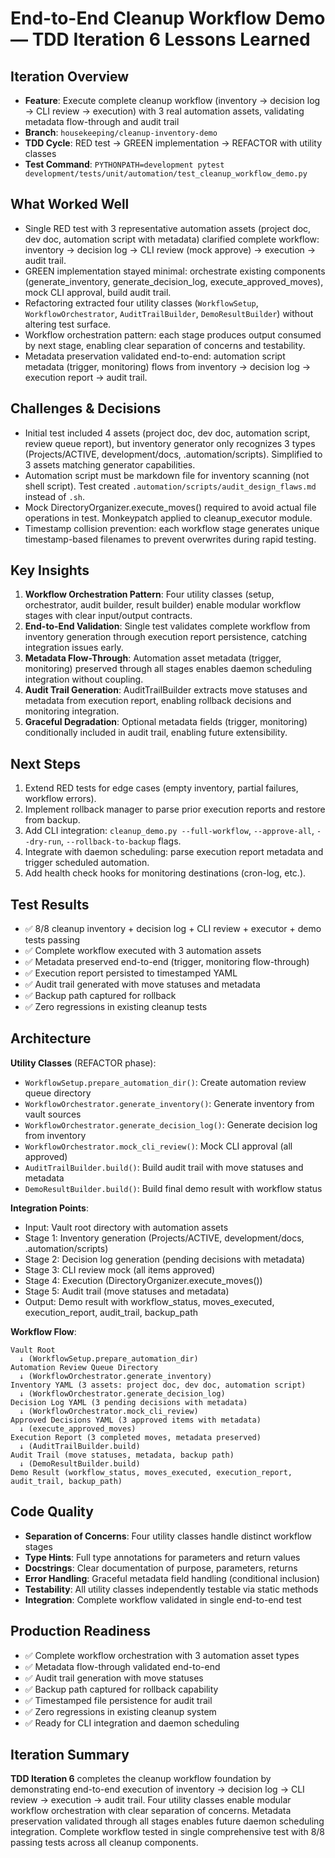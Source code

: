 # End-to-End Cleanup Workflow Demo — TDD Iteration 6 Lessons Learned

## Iteration Overview

- **Feature**: Execute complete cleanup workflow (inventory → decision log → CLI review → execution) with 3 real automation assets, validating metadata flow-through and audit trail
- **Branch**: `housekeeping/cleanup-inventory-demo`
- **TDD Cycle**: RED test → GREEN implementation → REFACTOR with utility classes
- **Test Command**: `PYTHONPATH=development pytest development/tests/unit/automation/test_cleanup_workflow_demo.py`

## What Worked Well

- Single RED test with 3 representative automation assets (project doc, dev doc, automation script with metadata) clarified complete workflow: inventory → decision log → CLI review (mock approve) → execution → audit trail.
- GREEN implementation stayed minimal: orchestrate existing components (generate_inventory, generate_decision_log, execute_approved_moves), mock CLI approval, build audit trail.
- Refactoring extracted four utility classes (`WorkflowSetup`, `WorkflowOrchestrator`, `AuditTrailBuilder`, `DemoResultBuilder`) without altering test surface.
- Workflow orchestration pattern: each stage produces output consumed by next stage, enabling clear separation of concerns and testability.
- Metadata preservation validated end-to-end: automation script metadata (trigger, monitoring) flows from inventory → decision log → execution report → audit trail.

## Challenges & Decisions

- Initial test included 4 assets (project doc, dev doc, automation script, review queue report), but inventory generator only recognizes 3 types (Projects/ACTIVE, development/docs, .automation/scripts). Simplified to 3 assets matching generator capabilities.
- Automation script must be markdown file for inventory scanning (not shell script). Test created `.automation/scripts/audit_design_flaws.md` instead of `.sh`.
- Mock DirectoryOrganizer.execute_moves() required to avoid actual file operations in test. Monkeypatch applied to cleanup_executor module.
- Timestamp collision prevention: each workflow stage generates unique timestamp-based filenames to prevent overwrites during rapid testing.

## Key Insights

1. **Workflow Orchestration Pattern**: Four utility classes (setup, orchestrator, audit builder, result builder) enable modular workflow stages with clear input/output contracts.
2. **End-to-End Validation**: Single test validates complete workflow from inventory generation through execution report persistence, catching integration issues early.
3. **Metadata Flow-Through**: Automation asset metadata (trigger, monitoring) preserved through all stages enables daemon scheduling integration without coupling.
4. **Audit Trail Generation**: AuditTrailBuilder extracts move statuses and metadata from execution report, enabling rollback decisions and monitoring integration.
5. **Graceful Degradation**: Optional metadata fields (trigger, monitoring) conditionally included in audit trail, enabling future extensibility.

## Next Steps

1. Extend RED tests for edge cases (empty inventory, partial failures, workflow errors).
2. Implement rollback manager to parse prior execution reports and restore from backup.
3. Add CLI integration: `cleanup_demo.py --full-workflow`, `--approve-all`, `--dry-run`, `--rollback-to-backup` flags.
4. Integrate with daemon scheduling: parse execution report metadata and trigger scheduled automation.
5. Add health check hooks for monitoring destinations (cron-log, etc.).

## Test Results

- ✅ 8/8 cleanup inventory + decision log + CLI review + executor + demo tests passing
- ✅ Complete workflow executed with 3 automation assets
- ✅ Metadata preserved end-to-end (trigger, monitoring flow-through)
- ✅ Execution report persisted to timestamped YAML
- ✅ Audit trail generated with move statuses and metadata
- ✅ Backup path captured for rollback
- ✅ Zero regressions in existing cleanup tests

## Architecture

**Utility Classes** (REFACTOR phase):

- `WorkflowSetup.prepare_automation_dir()`: Create automation review queue directory
- `WorkflowOrchestrator.generate_inventory()`: Generate inventory from vault sources
- `WorkflowOrchestrator.generate_decision_log()`: Generate decision log from inventory
- `WorkflowOrchestrator.mock_cli_review()`: Mock CLI approval (all approved)
- `AuditTrailBuilder.build()`: Build audit trail with move statuses and metadata
- `DemoResultBuilder.build()`: Build final demo result with workflow status

**Integration Points**:

- Input: Vault root directory with automation assets
- Stage 1: Inventory generation (Projects/ACTIVE, development/docs, .automation/scripts)
- Stage 2: Decision log generation (pending decisions with metadata)
- Stage 3: CLI review mock (all items approved)
- Stage 4: Execution (DirectoryOrganizer.execute_moves())
- Stage 5: Audit trail (move statuses and metadata)
- Output: Demo result with workflow_status, moves_executed, execution_report, audit_trail, backup_path

**Workflow Flow**:

```text
Vault Root
  ↓ (WorkflowSetup.prepare_automation_dir)
Automation Review Queue Directory
  ↓ (WorkflowOrchestrator.generate_inventory)
Inventory YAML (3 assets: project doc, dev doc, automation script)
  ↓ (WorkflowOrchestrator.generate_decision_log)
Decision Log YAML (3 pending decisions with metadata)
  ↓ (WorkflowOrchestrator.mock_cli_review)
Approved Decisions YAML (3 approved items with metadata)
  ↓ (execute_approved_moves)
Execution Report (3 completed moves, metadata preserved)
  ↓ (AuditTrailBuilder.build)
Audit Trail (move statuses, metadata, backup path)
  ↓ (DemoResultBuilder.build)
Demo Result (workflow_status, moves_executed, execution_report, audit_trail, backup_path)
```

## Code Quality

- **Separation of Concerns**: Four utility classes handle distinct workflow stages
- **Type Hints**: Full type annotations for parameters and return values
- **Docstrings**: Clear documentation of purpose, parameters, returns
- **Error Handling**: Graceful metadata field handling (conditional inclusion)
- **Testability**: All utility classes independently testable via static methods
- **Integration**: Complete workflow validated in single end-to-end test

## Production Readiness

- ✅ Complete workflow orchestration with 3 automation asset types
- ✅ Metadata flow-through validated end-to-end
- ✅ Audit trail generation with move statuses
- ✅ Backup path captured for rollback capability
- ✅ Timestamped file persistence for audit trail
- ✅ Zero regressions in existing cleanup system
- ✅ Ready for CLI integration and daemon scheduling

## Iteration Summary

**TDD Iteration 6** completes the cleanup workflow foundation by demonstrating end-to-end execution of inventory → decision log → CLI review → execution → audit trail. Four utility classes enable modular workflow orchestration with clear separation of concerns. Metadata preservation validated through all stages enables future daemon scheduling integration. Complete workflow tested in single comprehensive test with 8/8 passing tests across all cleanup components.
